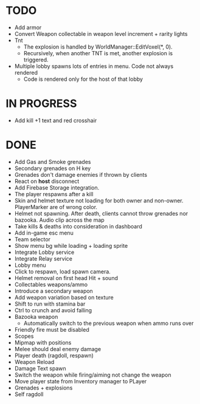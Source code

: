 ﻿# TODO
- Add armor
- Convert Weapon collectable in weapon level increment + rarity lights
- Tnt
    - The explosion is handled by WorldManager::EditVoxel(*, 0).
    - Recursively, when another TNT is met, another explosion is triggered.
- Multiple lobby spawns lots of entries in menu. Code not always rendered
    - Code is rendered only for the host of that lobby

# IN PROGRESS
- Add kill +1 text and red crosshair

# DONE
- Add Gas and Smoke grenades
- Secondary grenades on H key
- Grenades don't damage enemies if thrown by clients
- React on **host** disconnect
- Add Firebase Storage integration.
- The player respawns after a kill
- Skin and helmet texture not loading for both owner and non-owner. PlayerMarker are of wrong color.
- Helmet not spawning. After death, clients cannot throw grenades nor bazooka. Audio clip across the map
- Take kills & deaths into consideration in dashboard
- Add in-game esc menu
- Team selector
- Show menu bg while loading + loading sprite
- Integrate Lobby service
- Integrate Relay service
- Lobby menu
- Click to respawn, load spawn camera.
- Helmet removal on first head Hit + sound
- Collectables weapons/ammo
- Introduce a secondary weapon
- Add weapon variation based on texture
- Shift to run with stamina bar
- Ctrl to crunch and avoid falling
- Bazooka weapon
    - Automatically switch to the previous weapon when ammo runs over
- Friendly fire must be disabled
- Scopes
- Mipmap with positions
- Melee should deal enemy damage
- Player death (ragdoll, respawn)
- Weapon Reload
- Damage Text spawn
- Switch the weapon while firing/aiming not change the weapon
- Move player state from Inventory manager to PLayer
- Grenades + explosions
- Self ragdoll
